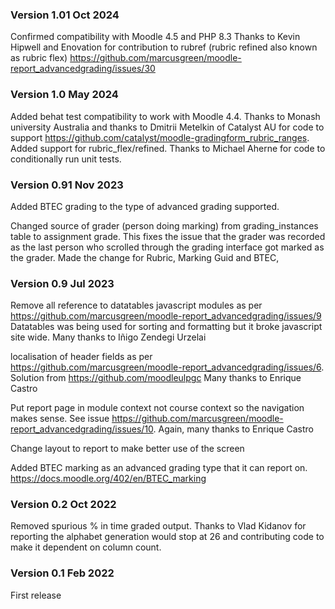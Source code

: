 ### Version 1.01 Oct 2024
Confirmed compatibility with Moodle 4.5 and PHP 8.3
Thanks to Kevin Hipwell  and Enovation for contribution to rubref (rubric refined also known as rubric flex)
https://github.com/marcusgreen/moodle-report_advancedgrading/issues/30

### Version 1.0 May 2024

Added behat test compatibility to work with Moodle 4.4. Thanks to Monash university Australia and thanks to Dmitrii Metelkin of
Catalyst AU for code to support https://github.com/catalyst/moodle-gradingform_rubric_ranges.
Added support for rubric_flex/refined. Thanks to Michael Aherne for code to conditionally run unit tests.

### Version 0.91 Nov 2023
Added BTEC grading to the type of advanced grading supported.

Changed source of grader (person doing marking) from grading_instances table to
assignment grade. This fixes the issue that the grader was recorded as the last
person who scrolled through the grading interface got marked as the grader. Made the
change for Rubric, Marking Guid and BTEC,

### Version 0.9 Jul 2023
Remove all reference to datatables javascript modules as per
https://github.com/marcusgreen/moodle-report_advancedgrading/issues/9
Datatables was being used for sorting and formatting but it broke javascript site wide.
Many thanks to Iñigo Zendegi Urzelai

localisation of header fields as per
https://github.com/marcusgreen/moodle-report_advancedgrading/issues/6.
Solution from https://github.com/moodleulpgc
Many thanks to Enrique Castro

Put report page in module context not course context so the navigation
makes sense. See issue
https://github.com/marcusgreen/moodle-report_advancedgrading/issues/10.
Again, many thanks to Enrique Castro

Change layout to report to make better use of the screen

Added BTEC marking as an advanced grading type that it can report on.
https://docs.moodle.org/402/en/BTEC_marking


### Version 0.2 Oct 2022
Removed spurious % in time graded output.
Thanks to Vlad Kidanov for reporting the alphabet generation would stop at 26 and contributing
code to make it dependent on column count.

### Version 0.1 Feb 2022
First release
